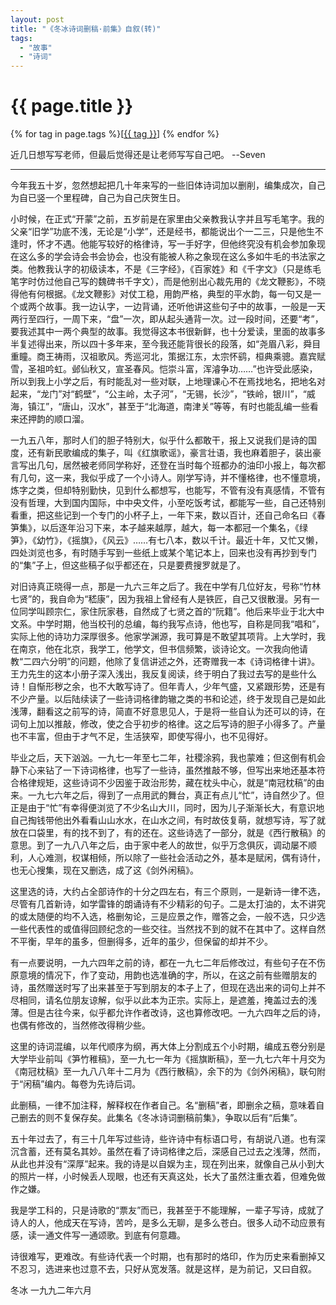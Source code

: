 ```yaml
---
layout: post
title: "《冬冰诗词删稿·前集》自叙(转)"
tags:
  - "故事"
  - "诗词"
---
```


# {{ page.title }}

<div class="tags">
{% for tag in page.tags %}[<a class="tag" href="/tags.html#{{ tag }}">{{ tag }}</a>] {% endfor %}
</div>


近几日想写写老师，但最后觉得还是让老师写写自己吧。 --Seven

- - - -

今年我五十岁，忽然想起把几十年来写的一些旧体诗词加以删削，编集成次，自己为自已竖一个里程碑，自己为自己庆贺生日。

小时候，在正式“开蒙”之前，五岁前是在家里由父亲教我认字并且写毛笔字。我的父亲“旧学”功底不浅，无论是“小学”，还是经书，都能说出个一二三，只是他生不逢时，怀才不遇。他能写较好的格律诗，写一手好字，但他终究没有机会参加象现在这么多的学会诗会书会协会，也没有能被人称之象现在这么多如牛毛的书法家之类。他教我认字的初级读本，不是《三字经》，《百家姓》和《千字文》（只是练毛笔字时仿过他自己写的魏碑书千字文），而是他别出心裁先用的《龙文鞭影》，不晓得他有何根据。《龙文鞭影》对仗工稳，用韵严格，典型的平水韵，每一句又是一个或两个故事。我一边认字，一边背诵，还听他讲这些句子中的故事，一般是一天两行至四行，一周下来，“盘”一次，即从起头通背一次。过一段时间，还要“考”，要我述其中一两个典型的故事。我觉得这本书很新鲜，也十分爱读，里面的故事多半复述得出来，所以四十多年来，至今我还能背很长的段落，如“尧眉八彩，舜目重瞳。商王祷雨，汉祖歌风。秀巡河北，策据江东，太宗怀鹞，桓典乘骢。嘉宾赋雪，圣祖吟虹。邺仙秋又，宣圣春风。恺崇斗富，浑濬争功……”也许受此感染，所以到我上小学之后，有时能乱对一些对联，上地理课心不在焉找地名，把地名对起来，“龙门”对“鹤壁”，“公主岭，太子河”，“无锡，长沙”，“铁岭，银川”，“威海，镇江”，“唐山，汉水”，甚至于“北海道，南津关”等等，有时也能乱编一些看来还押韵的顺口溜。

一九五八年，那时人们的胆子特别大，似乎什么都敢干，报上又说我们是诗的国度，还有新民歌编成的集子，叫《红旗歌谣》，豪言壮语，我也麻着胆子，装出豪言写出几句，居然被老师同学称好，还登在当时每个班都办的油印小报上，每次都有几句，这一来，我似乎成了一个小诗人。刚学写诗，并不懂格律，也不懂意境，炼字之类，但却特别勤快，见到什么都想写，也能写，不管有没有真感情，不管有没有哲理，大到国内国际，中中央文件，小至吃饭考试，都能写一些，自己还特别看重，把这些记到一个专门的小杯子上，一年下来，数以百计，还自己命名曰《春笋集》，以后逐年沿习下来，本子越来越厚，越大，每一本都冠一个集名，《绿笋》，《幼竹》，《摇旗》，《风云》……有七八本，数以千计。最近十年，又忙又懒，四处浏览也多，有时随手写到一些纸上或某个笔记本上，回来也没有再抄到专门的“集”子上，但这些稿子似乎都还在，只是要费搜罗就是了。

对旧诗真正晓得一点，那是一九六三年之后了。我在中学有几位好友，号称“竹林七贤”的，我自命为“嵇康”，因为我祖上曾经有人是铁匠，自己又很散漫。另有一位同学叫顾宗仁，家住阮家巷，自然成了七贤之首的“阮籍”。他后来毕业于北大中文系。中学时期，他当校刊的总编，每约我写点诗，他也写，自称是同我“唱和”，实际上他的诗功力深厚很多。他家学渊源，我可算是不敢望其项背。上大学时，我在南京，他在北京，我学工，他学文，但书信频繁，谈诗论文。一次我向他请教“二四六分明”的问题，他除了复信讲述之外，还寄赠我一本《诗词格律十讲》。王力先生的这本小册子深入浅出，我反复阅读，终于明白了我过去写的是些什么诗！自惭形秽之余，也不大敢写诗了。但年青人，少年气盛，又紧跟形势，还是有不少产量。以后陆续读了一些诗词格律韵辙之类的书和论述，终于发现自己是如此浅薄，翻看这之前写的诗，简直不好意思见人，于是将一些自认为还可以的诗，在词句上加以推敲，修改，使之合乎初步的格律。这之后写诗的胆子小得多了。产量也不丰富，但由于才气不足，生活狭窄，即使写得小，也不见得好。

毕业之后，天下汹汹。一九七一年至七二年，社稷涂鸦，我也蒙难；但这倒有机会静下心来钻了一下诗词格律，也写了一些诗，虽然推敲不够，但写出来地还基本符合格律规矩，这些诗词不少因鉴于政治形势，藏在枕头中心，就是“南冠枕稿”的由来。一九七六年之后，得到了一点用武的舞台，真正有点儿“忙”，诗自然少了。但正是由于“忙”有幸得便浏览了不少名山大川，同时，因为儿子渐渐长大，有意识地自己掏钱带他出外看看山山水水，在山水之间，有时故伎复萌，就想写诗，写了就放在口袋里，有的找不到了，有的还在。这些诗选了一部分，就是《西行散稿》的意思。到了一九八八年之后，由于家中老人的故世，似乎万念俱灰，调动屡不顺利，人心难测，权谋相倾，所以除了一些社会活动之外，基本是赋闲，偶有诗什，也无心搜集，现在又删选，成了这《剑外闲稿》。

这里选的诗，大约占全部诗作的十分之四左右，有三个原则，一是新诗一律不选，尽管有几首新诗，如学雷锋的朗诵诗有不少精彩的句子。二是太打油的，太不讲究的或太随便的均不入选，格删匆论，三是应景之作，赠答之会，一般不选，只少选一些代表性的或值得回顾纪念的一些交往。当然找不到的就不在其中了。这样自然不平衡，早年的虽多，但删得多，近年的虽少，但保留的却并不少。

有一点要说明，一九六四年之前的诗，都在一九七二年后修改过，有些句子在不伤原意境的情况下，作了变动，用韵也选准确的字，所以，在这之前有些赠朋友的诗，虽然赠送时写了出来甚至于写到朋友的本子上了，但现在选出来的词句上并不尽相同，请名位朋友谅解，似乎以此本为正宗。实际上，是遮羞，掩盖过去的浅薄。但是古往今来，似乎都允许作者改诗，这也算修改吧。一九六四年之后的诗，也偶有修改的，当然修改得稍少些。

这里的诗词混编，以年代顺序为纲，再大体上分割成五个小时期，编成五卷分别是大学毕业前叫《笋竹稚稿》，至一九七一年为《摇旗断稿》，至一九七六年十月交为《南冠枕稿》至一九八八年十二月为《西行散稿》，余下的为《剑外闲稿》，联句附于“闲稿”编内。每卷为先诗后词。

此删稿，一律不加注释，解释权在作者自己。名“删稿”者，即删余之稿，意味着自己删去的则不复保存矣。此集名《冬冰诗词删稿前集》，争取以后有“后集”。

五十年过去了，有三十几年写过些诗，些许诗中有标语口号，有胡说八道。也有深沉含蓄，还有莫名其妙。虽然在看了诗词格律之后，深感自己过去之浅薄，然而，从此也并没有“深厚”起来。我的诗是以自娱为主，现在列出来，就像自己从小到大的照片一样，小时候丢人现眼，也还有天真这处，长大了虽然注重衣着，但难免做作之嫌。

我是学工科的，只是诗歌的“票友”而已，我甚至于不能理解，一辈子写诗，成就了诗人的人，他成天在写诗，苦吟，是多么无聊，是多么苍白。很多人动不动应景有感，读一通文件写一通颂歌。到底有何意趣。

诗很难写，更难改。有些诗代表一个时期，也有那时的烙印，作为历史来看删掉又不忍习，选进来也过意不去，只好从宽发落。就是这样，是为前记，又曰自叙。

冬冰
一九九二年六月
